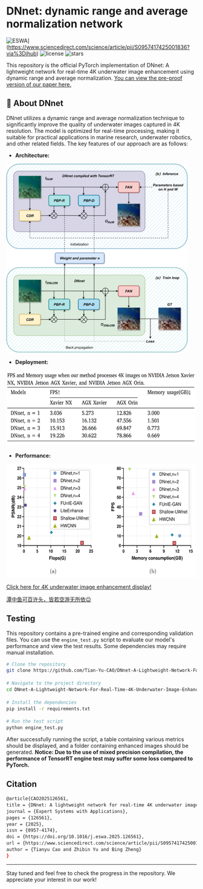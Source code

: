 ﻿# DNnet: dynamic range and average normalization network

![ESWA](https://img.shields.io/badge/ESWA-Paper-<COLOR>.svg)](https://www.sciencedirect.com/science/article/pii/S0957417425001836?via%3Dihub)
![license](https://img.shields.io/github/license/Tian-Yu-CAO/DNnet-A-Lightweight-Network-For-Real-Time-4K-Underwater-Image-Enhancement)
![stars](https://img.shields.io/github/stars/Tian-Yu-CAO/DNnet-A-Lightweight-Network-For-Real-Time-4K-Underwater-Image-Enhancement)

This repository is the official PyTorch implementation of DNnet: A lightweight network for real-time 4K underwater image enhancement using dynamic range and average normalization. [You can view the pre-proof version of our paper here.](https://www.sciencedirect.com/science/article/pii/S0957417425001836)  

## 🚀 About DNnet
DNnet utilizes a dynamic range and average normalization technique to significantly improve the quality of underwater images captured in 4K resolution. The model is optimized for real-time processing, making it suitable for practical applications in marine research, underwater robotics, and other related fields. The key features of our approach are as follows:

* **Architecture:**
 
<img src="https://raw.githubusercontent.com/Tian-Yu-CAO/DNnet-A-Lightweight-Network-For-Real-Time-4K-Underwater-Image-Enhancement/main/Features/Structure.jpg" width="480" height="500">

* **Deployment:** 

<img src="https://raw.githubusercontent.com/Tian-Yu-CAO/DNnet-A-Lightweight-Network-For-Real-Time-4K-Underwater-Image-Enhancement/main/Features/Efficiency.jpg" width="600" height="200">

* **Performance:**

<img src="https://raw.githubusercontent.com/Tian-Yu-CAO/DNnet-A-Lightweight-Network-For-Real-Time-4K-Underwater-Image-Enhancement/main/Features/Performance.jpg" width="600" height="300">

[Click here for 4K underwater image enhancement display!](https://tian-yu-cao.github.io/DNnet-A-Lightweight-Network-For-Real-Time-4K-Underwater-Image-Enhancement/)

[潭中鱼可百许头，皆若空游无所依😉](https://tian-yu-cao.github.io/DNnet-A-Lightweight-Network-For-Real-Time-4K-Underwater-Image-Enhancement/swim_in_air)

## Testing
This repository contains a pre-trained engine and corresponding validation files. You can use the `engine_test.py` script to evaluate our model's performance and view the test results. Some dependencies may require manual installation.

```bash
# Clone the repository
git clone https://github.com/Tian-Yu-CAO/DNnet-A-Lightweight-Network-For-Real-Time-4K-Underwater-Image-Enhancement.git

# Navigate to the project directory
cd DNnet-A-Lightweight-Network-For-Real-Time-4K-Underwater-Image-Enhancement

# Install the dependencies
pip install -r requirements.txt

# Run the test script
python engine_test.py
```
After successfully running the script, a table containing various metrics should be displayed, and a folder containing enhanced images should be generated. **Notice: Due to the use of mixed precision compilation, the performance of TensorRT engine test may suffer some loss compared to PyTorch.**

## Citation
```bash
@article{CAO2025126561,
title = {DNnet: A lightweight network for real-time 4K underwater image enhancement using dynamic range and average normalization},
journal = {Expert Systems with Applications},
pages = {126561},
year = {2025},
issn = {0957-4174},
doi = {https://doi.org/10.1016/j.eswa.2025.126561},
url = {https://www.sciencedirect.com/science/article/pii/S0957417425001836},
author = {Tianyu Cao and Zhibin Yu and Bing Zheng}
}
```
---

Stay tuned and feel free to check the progress in the repository. We appreciate your interest in our work!



